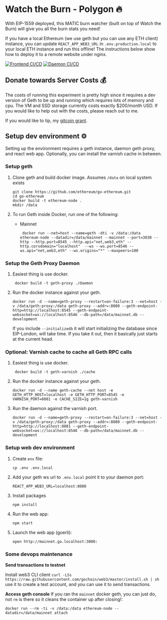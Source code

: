 # Watch the Burn - Polygon 🔥
With EIP-1559 deployed, this MATIC burn watcher (built on top of Watch the Burn) will give you all the burn stats you need!

If you have a local Ethereum (we use geth but you can use any ETH client) instance, you can update `REACT_APP_WEB3_URL` in  `.env.production.local` to your local ETH instance and run this offline! The instructions below show how to deploy it to a remote website under nginx.

[![Frontend CI/CD](https://github.com/mohamedmansour/ethereum-burn-stats/actions/workflows/frontend-azure-static-web-apps.yml/badge.svg?branch=main)](https://github.com/mohamedmansour/ethereum-burn-stats/actions/workflows/frontend-azure-static-web-apps.yml) [![Daemon CI/CD](https://github.com/mohamedmansour/ethereum-burn-stats/actions/workflows/daemon-linode.yml/badge.svg?branch=main)](https://github.com/mohamedmansour/ethereum-burn-stats/actions/workflows/daemon-linode.yml)

## Donate towards Server Costs 💰
The costs of running this experiment is pretty high since it requires a dev version of Geth to be up and running which requires lots of memory and cpu. The VM and SSD storage currently costs exactly $200/month USD. If you would like to help out with the costs, please reach out to me. 

If you would like to tip, my [gitcoin grant](https://gitcoin.co/grants/1709/watchtheburncom).

## Setup dev environment ⚙

Setting up the environment requires a geth instance, daemon geth proxy, and react web app. Optionally, you can install the varnish cache in between.

### Setup geth
1. Clone geth and build docker image. Assumes `/data` on local system exists
   ```
   git clone https://github.com/ethereum/go-ethereum.git
   cd go-ethereum
   docker build -t ethereum-node .
   mkdir /data
   ```

1. To run Geth inside Docker, run one of the following:
   *  Mainnet
      ```
       docker run --net=host --name=geth -dti -v /data:/data ethereum-node --datadir=/data/mainnet --mainnet --port=3030 --http --http.port=8545 --http.api="net,web3,eth" --http.corsdomain="localhost"  --ws --ws.port=8546 --ws.api="net,web3,eth" --ws.origins="*" --maxpeers=100
      ```
### Setup the Geth Proxy Daemon

1. Easiest thing is use docker.
   ```
    docker build -t geth-proxy ./daemon
   ```
   
1. Run the docker instance against your geth.
   ```
   docker run -d --name=geth-proxy --restart=on-failure:3 --net=host -v /data/geth-proxy:/data geth-proxy --addr=:8080 --geth-endpoint-http=http://localhost:8545 --geth-endpoint-websocket=ws://localhost:8546 --db-path=/data/mainnet.db --development
   ```
   If you include `--initializedb` it will start initializing the database since EIP-London, will take time. If you take it out, then it basically just starts at the current head.
   
### Optional: Varnish cache to cache all Geth RPC calls

1. Easiest thing is use docker.
   ```
    docker build -t geth-varnish ./cache
   ```
   
1. Run the docker instance against your geth.
   ```
   docker run -d --name geth-cache --net host -e GETH_HTTP_HOST=localhost -e GETH_HTTP_PORT=8545 -e VARNISH_PORT=8081 -e CACHE_SIZE=1g geth-varnish
   ```

1. Run the daemon against the varnish port.
   ```
   docker run -d --name=geth-proxy --restart=on-failure:3 --net=host -v /data/geth-proxy:/data geth-proxy --addr=:8080 --geth-endpoint-http=http://localhost:8081 --geth-endpoint-websocket=ws://localhost:8546 --db-path=/data/mainnet.db --development
   ```
   
### Setup web dev environment

1. Create `env` file:
   ```
   cp .env .env.local
   ```

1. Add your geth ws url to `.env.local` point it to your daemon port:
   ```
   REACT_APP_WEB3_URL=localhost:8080
   ```

1. Install packages
   ```
   npm install
   ```

1. Run the web app:
   ```
   npm start
   ```
1. Launch the web app (goerli):
   ```
   open http://mainnet.go.localhost:3000:
   ```

### Some devops maintenance

**Send transactions to testnet** 

Install web3 CLI client `curl -LSs https://raw.githubusercontent.com/gochain/web3/master/install.sh | sh` use it to create a test account, and you can use it to send transactions.

**Access geth console**
If you ran the `mainnet` docker geth, you can just do, not `rm` is there so it cleans the container up after closing!:
```
docker run --rm -ti -v /data:/data ethereum-node --datadir=/data/mainnet attach  
```
